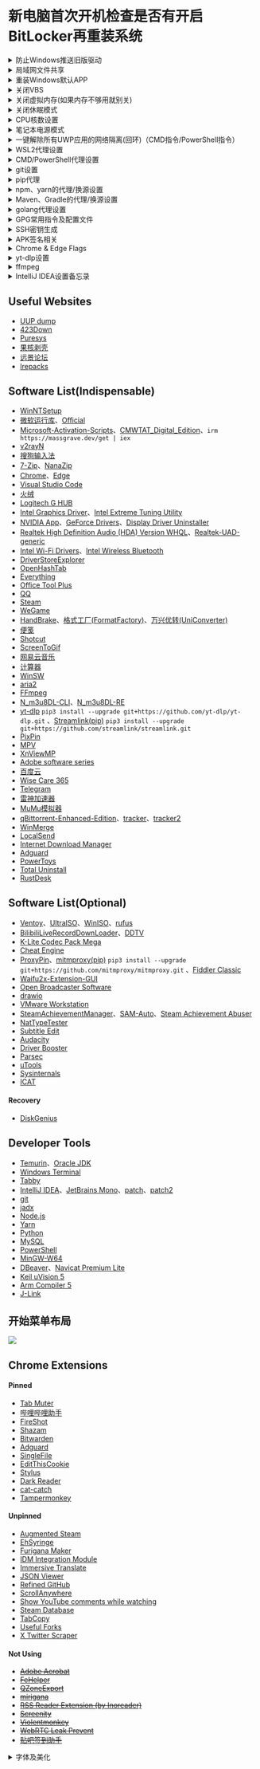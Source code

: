 # 新电脑首次开机检查是否有开启BitLocker再重装系统

<details><summary>防止Windows推送旧版驱动</summary>

```
gpedit.msc —— 计算机配置 —— 管理模板 —— Windows 组件 —— Windows 更新 —— 管理从 Windows 更新提供的更新 —— Windows 更新不包括驱动程序
```

</details>

<details><summary>局域网文件共享</summary>

```
设置 —— 应用 —— 可选功能 —— 更多Windows功能 —— SMB 1.0/CIFS 文件共享支持、SMB直通

services.msc —— Function Discovery Resource Publication —— 自动
```

</details>
<details><summary>重装Windows默认APP</summary>

```powershell
Get-AppxPackage -AllUsers| Foreach {Add-AppxPackage -DisableDevelopmentMode -Register "$($_.InstallLocation)\AppXManifest.xml"}
```

</details>
<details><summary>关闭VBS</summary>

```
设置 —— 隐私和安全性 —— Windows安全中心 —— 设备安全性 —— 内核隔离详细信息 —— 内存完整性
```

```powershell
bcdedit /set hypervisorlaunchtype off
```

</details>
<details><summary>关闭虚拟内存(如果内存不够用就别关)</summary>

```
设置 —— 系统 —— 系统信息 —— 高级系统设置 —— 性能设置 —— 高级 —— 虚拟内存 —— 更改 —— 无分页文件 —— 设置并确定
```

</details>
<details><summary>关闭休眠模式</summary>

```powershell
powercfg -h off
```

</details>
<details><summary>CPU核数设置</summary>

```
msconfig
```

</details>
<details><summary>笔记本电源模式</summary>

```powershell
# 开启卓越性能
# 比起M1芯片的MacBook，Windows的调用CPU逻辑不太行，最好是用默认自带的平衡或者最佳能效模式
powercfg -duplicatescheme e9a42b02-d5df-448d-aa00-03f14749eb61

安静模式 40-90/70(电池)
均衡模式 60-99
野兽模式 99-100
```

</details>
<details><summary>一键解除所有UWP应用的网络隔离(回环)（CMD指令/PowerShell指令）</summary>

[Windows Loopback Exemption Manager](https://github.com/tiagonmas/Windows-Loopback-Exemption-Manager)(微软官方出品)、[Windows 8 AppContainer Loopback Utility](https://www.telerik.com/fiddler/add-ons)(第三方软件)

```cmd
FOR /F "tokens=11 delims=\" %p IN ('REG QUERY "HKCU\Software\Classes\Local Settings\Software\Microsoft\Windows\CurrentVersion\AppContainer\Mappings"') DO CheckNetIsolation.exe LoopbackExempt -a -p=%p
```

```powershell
Get-ChildItem -Path Registry::"HKCU\Software\Classes\Local Settings\Software\Microsoft\Windows\CurrentVersion\AppContainer\Mappings\" -name | ForEach-Object {CheckNetIsolation.exe LoopbackExempt -a -p="$_"}
```

</details>
<details><summary>WSL2代理设置</summary>

```shell
$ sudo vim ~./bashrc

# export windows_host=`cat /etc/resolv.conf|grep nameserver|awk '{print $2}'`
# export ALL_PROXY="socks5://$windows_host:2080"

# alias setproxy="export ALL_PROXY=socks5://$windows_host:2080"
# alias unsetproxy="unset ALL_PROXY"

git clone https://github.com/rofl0r/proxychains-ng
cd proxychains-ng
sudo apt install build-essential
./configure --prefix=/usr --sysconfdir=/etc
make && make install
make install-config
```

```shell
$ sudo vim /etc/proxychains.conf

quiet_mode
dynamic_chain
chain_len = 1
proxy_dns
remote_dns_subnet 224
tcp_read_time_out 15000
tcp_connect_time_out 8000
localnet 127.0.0.0/255.0.0.0
localnet 10.0.0.0/255.0.0.0
localnet 172.16.0.0/255.240.0.0
localnet 192.168.0.0/255.255.0.0

[ProxyList]
socks5  $windows_host 2080
# http    $windows_host 2081
```

</details>
<details><summary>CMD/PowerShell代理设置</summary>

```
系统 —— 关于 —— 高级系统设置 —— 环境变量 —— 用户变量新建
HTTP_PROXY http://127.0.0.1:2081
HTTPS_PROXY http://127.0.0.1:2081
```

```cmd
set http_proxy=http://127.0.0.1:2081
set https_proxy=http://127.0.0.1:2081
```

```powershell
$env:http_proxy="http://127.0.0.1:2081"
$env:https_proxy="http://127.0.0.1:2081"
```

</details>
<details><summary>git设置</summary>

```shell
# ssh代理配置文件路径：C:/Users/username/.ssh/config
Host github.com
    ProxyCommand connect -S localhost:2080 %h %p

# 指令的方式直接增加代理设置
git config --global http.https://github.com.proxy socks5://127.0.0.1:2080

# git配置文件路径：C:/Users/username/.gitconfig
[http "https://github.com"]
    proxy = socks5://127.0.0.1:2080

# 回车和换行符自动转换
git config --global core.autocrlf true
git add --renormalize .

# 使用ort策略merge
git config --global pull.twohead ort

# log美化
git config --global alias.lg "log --color --graph --abbrev-commit --decorate --date=relative --format=format:'%C(bold blue)%h%C(reset) - %C(bold green)(%ar)%C(reset) %C(white)%s%C(reset) %C(dim white)- %an%C(reset)%C(bold yellow)%d%C(reset)' --all"

# diff美化 https://github.com/banga/git-split-diffs
npm install -g git-split-diffs
git config --global core.pager "git-split-diffs --color | less -RFX"

# GPG相关设置
git config --global user.signingkey <密钥ID>
git config --global commit.gpgsign true
git config --global tag.forcesignannotated true
```

</details>
<details><summary>pip代理</summary>

```shell
已经在3.9.13版本后修复，不需要设置即可正常使用代理

# 新版pip的依赖库urllib3对于没有协议头的代理地址会强制增加https头并采用https协议连接，
# 而配置文件的优先级没有系统代理设置高所以对这个问题没有帮助
# 解决方法可以在windows代理设置中强制指定https代理地址为http或者设置临时环境变量

# pip config set global.index-url https://mirrors.aliyun.com/pypi/simple/
# pip config set global.trusted-host mirrors.aliyun.com
# pip config set global.proxy http://127.0.0.1:2081

# pip全局配置文件路径：C:/Users/username/AppData/Roaming/pip/pip.ini

# [global]
# index-url = https://mirrors.aliyun.com/pypi/simple/
# trusted-host = mirrors.aliyun.com
# proxy = http://127.0.0.1:2081
```

</details>
<details><summary>npm、yarn的代理/换源设置</summary>

```shell
npm config set proxy http://127.0.0.1:2081
npm config set https-proxy http://127.0.0.1:2081
npm config set registry https://registry.npmmirror.com

yarn config set proxy http://127.0.0.1:2081
yarn config set https-proxy http://127.0.0.1:2081
yarn config set registry https://registry.npmmirror.com
```

</details>
<details><summary>Maven、Gradle的代理/换源设置</summary>

```shell
# C:\Users\username\.m2\setting.xml

<proxies>
    <proxy>
        <active>true</active>
        <protocol>http</protocol>
        <host>127.0.0.1</host>
        <port>2081</port>
    </proxy>
</proxies>

<mirrors>
    <mirror>
        <id>aliyunmaven</id>
        <mirrorOf>*</mirrorOf>
        <name>阿里云公共仓库</name>
        <url>https://maven.aliyun.com/repository/public</url>
    </mirror>
</mirrors>

# C:\Users\username\.gradle\gradle.properties

systemProp.http.proxyHost=127.0.0.1
systemProp.http.proxyPort=2081
systemProp.https.proxyHost=127.0.0.1
systemProp.https.proxyPort=2081

# C:\Users\username\.gradle\init.gradle

allprojects {
    repositories {
        def ALIYUN_REPOSITORY_URL_PUBLIC = 'https://maven.aliyun.com/repository/public'
        def ALIYUN_REPOSITORY_URL_GOOGLE = 'https://maven.aliyun.com/repository/google'
        def ALIYUN_REPOSITORY_URL_GRADLE_PLUGIN = 'https://maven.aliyun.com/repository/gradle-plugin'
        def ALIYUN_REPOSITORY_URL_SPRING = 'https://maven.aliyun.com/repository/spring'
        def ALIYUN_REPOSITORY_URL_SPRING_PLUGIN = 'https://maven.aliyun.com/repository/spring-plugin'
        def ALIYUN_REPOSITORY_URL_GRAILS_CORE = 'https://maven.aliyun.com/repository/grails-core'
        def ALIYUN_REPOSITORY_URL_APACHE_SNAPSHOTS = 'https://maven.aliyun.com/repository/apache-snapshots'
        all {
            ArtifactRepository repo ->
                if (repo instanceof MavenArtifactRepository) {
                    def url = repo.url.toString()
                    if (url.startsWith('https://repo1.maven.org/maven2/')) {
                        project.logger.lifecycle "Repository ${repo.url} replaced by $ALIYUN_REPOSITORY_URL_PUBLIC."
                        remove repo
                    }
                    if (url.startsWith('https://jcenter.bintray.com/')) {
                        project.logger.lifecycle "Repository ${repo.url} replaced by $ALIYUN_REPOSITORY_URL_PUBLIC."
                        remove repo
                    }
                    if (url.startsWith('https://maven.google.com/')) {
                        project.logger.lifecycle "Repository ${repo.url} replaced by $ALIYUN_REPOSITORY_URL_GOOGLE."
                        remove repo
                    }
                    if (url.startsWith('https://plugins.gradle.org/m2/')) {
                        project.logger.lifecycle "Repository ${repo.url} replaced by $ALIYUN_REPOSITORY_URL_GRADLE_PLUGIN."
                        remove repo
                    }
                    if (url.startsWith('http://repo.spring.io/libs-milestone/')) {
                        project.logger.lifecycle "Repository ${repo.url} replaced by $ALIYUN_REPOSITORY_URL_SPRING."
                        remove repo
                    }
                    if (url.startsWith('http://repo.spring.io/plugins-release/')) {
                        project.logger.lifecycle "Repository ${repo.url} replaced by $ALIYUN_REPOSITORY_URL_SPRING_PLUGIN."
                        remove repo
                    }
                    if (url.startsWith('https://repo.grails.org/grails/core')) {
                        project.logger.lifecycle "Repository ${repo.url} replaced by $ALIYUN_REPOSITORY_URL_GRAILS_CORE."
                        remove repo
                    }
                    if (url.startsWith('https://repository.apache.org/snapshots/')) {
                        project.logger.lifecycle "Repository ${repo.url} replaced by $ALIYUN_REPOSITORY_URL_APACHE_SNAPSHOTS."
                        remove repo
                    }

                }
        }
        maven {
            url ALIYUN_REPOSITORY_URL_PUBLIC
            url ALIYUN_REPOSITORY_URL_GOOGLE
            url ALIYUN_REPOSITORY_URL_GRADLE_PLUGIN
            url ALIYUN_REPOSITORY_URL_SPRING
            url ALIYUN_REPOSITORY_URL_SPRING_PLUGIN
            url ALIYUN_REPOSITORY_URL_GRAILS_CORE
            url ALIYUN_REPOSITORY_URL_APACHE_SNAPSHOTS
        }
    }
}
```

</details>
<details><summary>golang代理设置</summary>

```shell
go env -w GO111MODULE=on
go env -w GOPROXY=https://mirrors.aliyun.com/goproxy/
```

</details>
<details><summary>GPG常用指令及配置文件</summary>

```shell
gpg --expert --full-generate-key # 生成密钥
gpg -ao revoke.pgp --generate-revocation <密钥ID> # 生成撤销凭证
gpg --list-keys/-k # 列出所有公钥
gpg --list-secret-keys/-K # 列出所有私钥

gpg --edit-key <密钥ID>
gpg> list # 列出所有子密钥
gpg> change-usage # 修改用途
gpg> key {n} # 选择序号为n的子密钥
gpg> trust # 设置信任度
gpg> expire # 设置过期时间
gpg> passwd # 更改密码
gpg> revkey # 撤销子密钥
gpg> save # 保存

gpg -ao public-key.asc --export <密钥ID> # 导出公钥
# 密钥ID后要加上"!", 不然会导出全部子密钥
gpg -ao secret-key.asc --export-secret-key <密钥ID>! # 导出主私钥
gpg -ao sign-subkey.asc --export-secret-subkeys <密钥ID>! # 导出子私钥

gpg --delete-secret-keys <密钥ID> # 删除私钥
gpg --delete-keys <密钥ID> # 删除公钥

gpg --import [密钥文件/撤销凭证] # 导入密钥

gpg --sign input.txt  # 给文档签名
gpg --clear-sign input.txt # 生成ASCII格式签名
gpg -ao output.asc --detach-sign input.txt # 签名和原文本分开
gpg --verify output.asc input.txt # 验证签名文件

gpg -ao output.asc -se input.txt -r <公钥ID> # 签名并加密文档
# s代表签名, e代表加密, r代表recipient, 指定接收者的公钥ID, a代表ASCII码格式, o代表输出地址,
gpg -ao input.txt -d output.asc # 解密
```

```shell
C:/Users/username/.gnupg/gpg.conf

keyid-format 0xlong
with-fingerprint
personal-cipher-preferences AES256
personal-digest-preferences SHA512
personal-compress-preferences Uncompressed
default-preference-list SHA512 AES256 Uncompressed
cert-digest-algo SHA512
s2k-cipher-algo AES256
s2k-digest-algo SHA512
s2k-mode 3
s2k-count 65011712
```

</details>
<details><summary>SSH密钥生成</summary>

```shell
ssh-keygen -t ed25519 -C "your_email@example.com"
```

</details>
<details><summary>APK签名相关</summary>

```shell
# https://docs.microsoft.com/zh-cn/xamarin/android/deploy-test/signing/manually-signing-the-apk
# https://docs.oracle.com/en/java/javase/17/docs/specs/man/keytool.html
# https://docs.oracle.com/en/java/javase/17/security/oracle-providers.html
keytool -genkeypair -alias SekiBetu -keyalg RSA -keysize 4096 -sigalg SHA3-512withRSA -dname "cn=SekiBetu,ou=,dc=,dc=China" -startdate "1970/01/01 00:00:00" -validity 365000 -storetype PKCS12 -keystore SekiBetu.p12 # 生成行业标准 PKCS12 格式的Java KeyStore
keytool -list -v -keystore SekiBetu.p12 # 查看 KeyStore 的详细信息
keytool -importkeystore -srckeystore SekiBetu.jks -srcstoretype JKS -destkeystore SekiBetu.jks -deststoretype pkcs12 # 转换 JKS 格式为行业标准 PKCS12 格式
zipalign -f -v 4 unsigned.apk optimized-unsigned.apk # APK优化
apksigner sign --ks SekiBetu.p12 --ks-key-alias SekiBetu optimized-unsigned.apk # 先优化后签名
```

</details>
<details><summary>Chrome & Edge Flags</summary>

```shell
Override software rendering list[Not recommended]
Smooth Scrolling
【Chrome Only】Overlay Scrollbars
GPU rasterization[Not recommended]
Fluent overlay scrollbars.
Parallel downloading
【Chrome Only】Windows 11 Mica titlebar
【Edge Only】Fluent scrollbars.
【Edge Only】Show Windows 11 visual effects in browser
【Edge Only】Make Rounded Tabs feature available
```

</details>
<details><summary>yt-dlp设置</summary>

```
设置文件目录：

C:\Users\username\AppData\Roaming\yt-dlp\config
```

```shell
--ignore-errors
--downloader aria2c
--downloader-args "-c -j 16 -s 16 -x 16 -k 1M"
--proxy http://127.0.0.1:2081/
-f 'bestvideo[ext=mp4]+bestaudio[ext=m4a]/best[ext=mp4]/best'
-o D:/Media/Videos/"%(uploader)s(%(uploader_id)s)/%(upload_date)s-%(title)s-(%(duration)ss)[%(resolution)s][%(id)s].%(ext)s"
--embed-metadata
--write-description
--write-thumbnail
```

</details>
<details><summary>ffmpeg</summary>

```shell
ffmpeg -hwaccel_output_format cuda -c:v h264_cuvid -i input.mp4 -vf ass=input.ass -c:v h264_nvenc -cq:v 19 output.mp4
```

</details>
<details><summary>IntelliJ IDEA设置备忘录</summary>

```shell
【IntelliJ IDEA启动参数】
文件目录：~\JetBrains\IntelliJIDEA\bin\idea64.exe.vmoptions
-Xms2048m
-Xmx2048m
-XX:ReservedCodeCacheSize=1024m
【皮肤设置】
Appearance & Behavior —— Appearance —— Theme：One Dark vivid
【启动IDEA时不自动打开项目】
Appearance & Behavior —— System Settings —— × Reopen last project on startup
【代理设置】
Appearance & Behavior —— System Settings —— HTTP Proxy —— Manual proxy configuration —— √ HTTP ; Host name：127.0.0.1 ; Port number：2081
【滚轮修改字体大小】
Editor —— General —— √ Change font size(Zoom) with Ctrl+Mouse Wheel
Editor —— General —— Scrolling —— √ Enable smooth scrolling (default on 2021.1.2) —— Move caret, minimize editor scrolling
【自动导包】[项目设置]
Editor —— General —— Auto Import —— Insert imports on paste：Always (default on 2021.1.2) ; √ Add Unambiguous imports on the fly ; √ Optimize imports on the fly
【设置行号显示】
Editor —— General —— Appearance —— √ Show line numbers (default on 2021.1.2) ; √ Show method separators
【忽略大小写】
Editor —— General —— Code Completion —— × Match case
【取消单行显示标签页】
Editor —— General —— Editor Tabs —— Show tabs in Multiple rows —— √ Show pinned tabs in a separate row
【悬浮提示】
Editor —— Code Editing —— √ Show quick documentation on mouse move (default on 2021.1.2)
【字体】
Editor —— Font —— Font: JetBrains Mono —— Size: 13 —— Line height: 1.2 (default on 2021.1.2)
Editor —— Font —— Fallback font：Sarasa Mono Slab SC
【自动换行】
Editor —— Code Style —— √ Wrap on typing
Editor —— Code Style —— Java —— Wrapping and Braces —— √ Ensure right margin is not exceeded
【单行注释斜杠跟着代码】
Editor —— Code Style —— Java —— Code Generation —— × Line comment at first column ; √ Add a space at comment start
【项目文件编码】[项目设置]
Editor —— File Encodings —— Global Encoding: UTF-8 ; Project Encoding: UTF-8 ; Default encoding for properties files: UTF-8 ; √ Transparent native-to-ascii conversion
【插件列表】
Plugins —— Lombok ; One Dark theme ; Rainbow Brackets ; Translation ; Maven Helper ; RestfulTool ; MybatisX ;
【自动编译项目】[项目设置]
Build, Execution, Deployment —— Compiler —— √ Build project automatically
【增加堆内存】[项目设置]
Build, Execution, Deployment —— Compiler —— Build process heap size(Mbytes): 2048
【翻译设置】
Tools —— Translation —— 常规 —— √ 使用translate.google.com ; —— 字体 —— 主要字体: Sarasa Mono Slab SC ; 音标字体: Sarasa Mono Slab SC
```

```shell
Code Style(schemes)
CodeInsight, DefaultFont, Editor, Error highlighting
Default Project[项目设置]
Editor Colors
General
HTTP Proxy
KotlinCodeInsightSettings
Settings
UI Settings

codestyles
- Default.xml
options
- colors.scheme.xml
- editor.codeinsight.xml
- editor.xml
- ide.general.xml
- project.default.xml[项目设置]
- proxy.settings.xml
- ui.lnf.xml
- yiiguxing.translation.xml
```

</details>

## Useful Websites

- [UUP dump](https://uupdump.ml/?lang=zh-cn)
- [423Down](https://www.423down.com/)
- [Puresys](https://www.puresys.net/)
- [果核剥壳](https://www.ghpym.com/)
- [远景论坛](http://bbs.pcbeta.com/forum-win10-1.html)
- [lrepacks](https://lrepacks.net)

## Software List(Indispensable)

- [WinNTSetup](https://msfn.org/board/topic/149612-winntsetup)
- [微软运行库](https://github.com/abbodi1406/vcredist/releases)、[Official](https://docs.microsoft.com/zh-CN/cpp/windows/latest-supported-vc-redist?view=msvc-170)
- [Microsoft-Activation-Scripts](https://github.com/massgravel/Microsoft-Activation-Scripts/releases)、[CMWTAT_Digital_Edition](https://github.com/TGSAN/CMWTAT_Digital_Edition/releases)、`irm https://massgrave.dev/get | iex`
- [v2rayN](https://github.com/2dust/v2rayN/releases)
- [搜狗输入法](https://pinyin.sogou.com/)
- [7-Zip](https://www.7-zip.org/)、[NanaZip](https://github.com/M2Team/NanaZip/releases)
- [Chrome](https://www.google.com/intl/zh-CN/chrome/browser/thankyou.html?platform=win64&standalone=1&statcb=1&installdataindex=defaultbrowser)、[Edge](https://www.microsoft.com/zh-cn/edge/download?form=MA13FJ)
- [Visual Studio Code](https://code.visualstudio.com/)
- [火绒](https://www.huorong.cn/person5.html)
- [Logitech G HUB](https://support.logi.com/hc/zh-cn/articles/360025298133)
- [Intel Graphics Driver](https://www.intel.cn/content/www/cn/zh/download/785597/intel-arc-iris-xe-graphics-windows.html)、[Intel Extreme Tuning Utility](https://www.intel.cn/content/www/cn/zh/download/17881/intel-extreme-tuning-utility-intel-xtu.html)
- [NVIDIA App](https://www.nvidia.cn/software/nvidia-app/)、[GeForce Drivers](https://www.nvidia.cn/Download/Find.aspx?lang=cn)、[Display Driver Uninstaller](https://www.wagnardsoft.com/display-driver-uninstaller-ddu-)
- [Realtek High Definition Audio (HDA) Version WHQL](https://www.necacom.net/index.php/realtek/hd-audio-2)、[Realtek-UAD-generic](https://github.com/pal1000/Realtek-UAD-generic)
- [Intel Wi-Fi Drivers](https://www.intel.cn/content/www/cn/zh/download/19351/windows-10-and-windows-11-wi-fi-drivers-for-intel-wireless-adapters.html)、[Intel Wireless Bluetooth](https://www.intel.cn/content/www/cn/zh/download/18649/intel-wireless-bluetooth-for-windows-10-and-windows-11.html)
- [DriverStoreExplorer](https://github.com/lostindark/DriverStoreExplorer/releases)
- [OpenHashTab](https://github.com/namazso/OpenHashTab/releases)
- [Everything](https://www.voidtools.com/zh-cn/downloads/)
- [Office Tool Plus](https://github.com/YerongAI/Office-Tool/releases)
- [QQ](https://im.qq.com/pcqq/index.shtml)
- [Steam](https://store.steampowered.com/about/)
- [WeGame](https://www.wegame.com.cn/)
- [HandBrake](https://github.com/HandBrake/HandBrake/releases)、[格式工厂(FormatFactory)](https://www.423down.com/1072.html)、[万兴优转(UniConverter)](https://www.423down.com/9267.html)
- [便笺](https://www.microsoft.com/en-us/p/microsoft-sticky-notes/9nblggh4qghw)
- [Shotcut](https://github.com/mltframework/shotcut/releases)
- [ScreenToGif](https://github.com/NickeManarin/ScreenToGif/releases)
- [网易云音乐](https://music.163.com/#/download)
- [计算器](https://www.microsoft.com/en-us/p/windows-calculator/9wzdncrfhvn5)
- [WinSW](https://github.com/winsw/winsw/releases)
- [aria2](https://github.com/aria2/aria2/releases)
- [FFmpeg](https://github.com/BtbN/FFmpeg-Builds/releases)
- [N_m3u8DL-CLI](https://github.com/nilaoda/N_m3u8DL-CLI/releases)、[N_m3u8DL-RE](https://github.com/nilaoda/N_m3u8DL-RE)
- [yt-dlp](https://github.com/yt-dlp/yt-dlp/releases) `pip3 install --upgrade git+https://github.com/yt-dlp/yt-dlp.git` 、[Streamlink(pip)](https://github.com/streamlink/streamlink/releases) `pip3 install --upgrade git+https://github.com/streamlink/streamlink.git`
- [PixPin](https://pixpinapp.com/)
- [MPV](https://github.com/hooke007/MPV_lazy)
- [XnViewMP](https://www.xnview.com/en/xnviewmp/)
- [Adobe software series](https://weibo.com/1112829033)
- [百度云](http://pan.baidu.com/download)
- [Wise Care 365](https://www.423down.com/3471.html)
- [Telegram](https://telegram.org/)
- [雷神加速器](https://www.leigod.com/)
- [MuMu模拟器](https://mumu.163.com/)
- [qBittorrent-Enhanced-Edition](https://github.com/c0re100/qBittorrent-Enhanced-Edition/releases)、[tracker](https://github.com/XIU2/TrackersListCollection)、[tracker2](https://github.com/ngosang/trackerslist)
- [WinMerge](https://github.com/WinMerge/winmerge/releases)
- [LocalSend](https://github.com/localsend/localsend/releases)
- [Internet Download Manager](https://www.internetdownloadmanager.com/download.html)
- [Adguard](https://adguard.com/en/adguard-windows/overview.html)
- [PowerToys](https://github.com/microsoft/PowerToys/releases)
- [Total Uninstall](https://www.423down.com/6178.html)
- [RustDesk](https://github.com/rustdesk/rustdesk/releases)

## Software List(Optional)

- [Ventoy](https://github.com/ventoy/Ventoy/releases)、[UltraISO](https://www.ghpym.com/ultraiso.html)、[WinISO](https://www.ghxi.com/winiso.html)、[rufus](https://github.com/pbatard/rufus/releases)
- [BilibiliLiveRecordDownLoader](https://github.com/HMBSbige/BilibiliLiveRecordDownLoader/releases)、[DDTV](https://github.com/CHKZL/DDTV/releases)
- [K-Lite Codec Pack Mega](https://codecguide.com/download_k-lite_codec_pack_mega.htm)
- [Cheat Engine](https://cheatengine.org/)
- [ProxyPin](https://github.com/wanghongenpin/proxypin)、[mitmproxy(pip)](https://github.com/mitmproxy/mitmproxy) `pip3 install --upgrade git+https://github.com/mitmproxy/mitmproxy.git` 、[Fiddler Classic](https://www.telerik.com/download/fiddler)
- [Waifu2x-Extension-GUI](https://github.com/AaronFeng753/Waifu2x-Extension-GUI/releases)
- [Open Broadcaster Software](https://obsproject.com/download)
- [drawio](https://github.com/jgraph/drawio)
- [VMware Workstation](https://support.broadcom.com/group/ecx/productdownloads?subfamily=VMware%20Workstation%20Pro)
- [SteamAchievementManager](https://github.com/syntax-tm/SteamAchievementManager/releases)、[SAM-Auto](https://github.com/SekiBetu/SAM-Auto/releases)、[Steam Achievement Abuser](https://github.com/Luois45/Steam-Achievement-Abuser/releases)
- [NatTypeTester](https://github.com/HMBSbige/NatTypeTester/releases)
- [Subtitle Edit](https://github.com/SubtitleEdit/subtitleedit/releases)
- [Audacity](https://github.com/audacity/audacity/releases)
- [Driver Booster](https://www.423down.com/10421.html)
- [Parsec](https://parsec.app/downloads)
- [uTools](https://www.u.tools/)
- [Sysinternals](https://learn.microsoft.com/zh-cn/sysinternals/downloads/)
- [ICAT](https://www.nvidia.cn/geforce/technologies/icat/)

#### Recovery

- [DiskGenius](https://www.423down.com/8073.html)

## Developer Tools

- [Temurin](https://adoptium.net/)、[Oracle JDK](https://www.oracle.com/java/technologies/downloads/)
- [Windows Terminal](https://github.com/microsoft/terminal/releases)
- [Tabby](https://github.com/Eugeny/tabby/releases)
- [IntelliJ IDEA](https://www.jetbrains.com/idea/download/#section=windows)、[JetBrains Mono](https://www.jetbrains.com/lp/mono/)、[patch](https://zhile.io/)、[patch2](https://3.jetbra.in)
- [git](https://github.com/git-for-windows/git/releases)
- [jadx](https://github.com/skylot/jadx/releases)
- [Node.js](https://nodejs.org/zh-cn/download/)
- [Yarn](https://classic.yarnpkg.com/en/docs/install/#windows-nightly)
- [Python](https://www.python.org/downloads/)
- [MySQL](https://dev.mysql.com/downloads/windows/installer/5.7.html)
- [PowerShell](https://github.com/PowerShell/PowerShell/releases)
- [MinGW-W64](https://github.com/niXman/mingw-builds-binaries/releases)
- [DBeaver](https://dbeaver.io/download/)、[Navicat Premium Lite](https://www.navicat.com.cn/products/navicat-premium-lite)
- [Keil uVision 5](https://www.keil.com/update/rvmdk.asp)
- [Arm Compiler 5](https://developer.arm.com/downloads/view/ACOMP5)
- [J-Link](https://www.segger.com/downloads/jlink/)

## 开始菜单布局

![](StartMenu.png)

## Chrome Extensions

#### Pinned

- [Tab Muter](https://github.com/sersorrel/mute-tab)
- [哔哩哔哩助手](https://github.com/bilibili-helper/bilibili-helper-o)
- [FireShot](https://chromewebstore.google.com/detail/take-webpage-screenshots/mcbpblocgmgfnpjjppndjkmgjaogfceg)
- [Shazam](https://chromewebstore.google.com/detail/shazam-identify-songs-fro/mmioliijnhnoblpgimnlajmefafdfilb)
- [Bitwarden](https://chromewebstore.google.com/detail/bitwarden-free-password-m/nngceckbapebfimnlniiiahkandclblb)
- [Adguard](https://adguard.com/en/adguard-browser-extension/overview.html)
- [SingleFile](https://github.com/gildas-lormeau/SingleFile)
- [EditThisCookie](https://github.com/YoeriW/Edit-This-Cookie)
- [Stylus](https://github.com/openstyles/stylus)
- [Dark Reader](https://github.com/darkreader/darkreader/releases)
- [cat-catch](https://github.com/xifangczy/cat-catch)
- [Tampermonkey](https://chromewebstore.google.com/detail/dhdgffkkebhmkfjojejmpbldmpobfkfo)


#### Unpinned

- [Augmented Steam](https://github.com/tfedor/AugmentedSteam)
- [EhSyringe](https://github.com/EhTagTranslation/EhSyringe)
- [Furigana Maker](https://chromewebstore.google.com/detail/furigana-maker/heodojceeinbkfjfilnfminlkgbacpfp)
- [IDM Integration Module](https://chromewebstore.google.com/detail/idm-integration-module/ngpampappnmepgilojfohadhhmbhlaek)
- [Immersive Translate](https://chromewebstore.google.com/detail/immersive-translate-trans/bpoadfkcbjbfhfodiogcnhhhpibjhbnh)
- [JSON Viewer](https://github.com/mrfanii/JSON-Viewer-V3)
- [Refined GitHub](https://github.com/refined-github/refined-github)
- [ScrollAnywhere](https://chromewebstore.google.com/detail/scrollanywhere/jehmdpemhgfgjblpkilmeoafmkhbckhi)
- [Show YouTube comments while watching](https://github.com/tanguykurylo/show-youtube-comments)
- [Steam Database](https://github.com/SteamDatabase/BrowserExtension)
- [TabCopy](https://chromewebstore.google.com/detail/tabcopy/micdllihgoppmejpecmkilggmaagfdmb)
- [Useful Forks](https://chromewebstore.google.com/detail/useful-forks/aflbdmaojedofngiigjpnlabhginodbf)
- [X Twitter Scraper](https://chromewebstore.google.com/detail/x-twitter-scraper/cedomiiokkcmbeoekchahgmfcppnclal)

#### Not Using

- ~~[Adobe Acrobat](https://chromewebstore.google.com/detail/adobe-acrobat/efaidnbmnnnibpcajpcglclefindmkaj)~~
- ~~[FeHelper](https://github.com/zxlie/FeHelper)~~
- ~~[QZoneExport](https://github.com/ShunCai/QZoneExport)~~
- ~~[mirigana](https://github.com/mirigana/mirigana)~~
- ~~[RSS Reader Extension (by Inoreader)](https://chromewebstore.google.com/detail/rss-reader-extension-by-i/kfimphpokifbjgmjflanmfeppcjimgah)~~
- ~~[Screenity](https://chrome.google.com/webstore/detail/screenity-screen-recorder/kbbdabhdfibnancpjfhlkhafgdilcnji)~~
- ~~[Violentmonkey](https://github.com/violentmonkey/violentmonkey)~~
- ~~[WebRTC Leak Prevent](https://github.com/aghorler/WebRTC-Leak-Prevent)~~
- ~~[贴吧签到助手](https://chromewebstore.google.com/detail/bpheclmhommpomjoeoifcggjmdelgaoj)~~

<details><summary>字体及美化</summary>

- [更纱黑体(Iosevka+思源黑体)](https://github.com/be5invis/Sarasa-Gothic/releases)

- [JetBrainsMono](https://github.com/ryanoasis/nerd-fonts/releases)

- [致美化](https://zhutix.com/)
</details>
